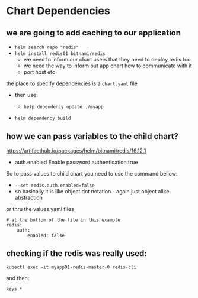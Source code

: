 # Chart Dependencies

## we are going to add caching to our application
- `helm search repo "redis"`
- `helm install redis01 bitnami/redis`
  - we need to inform our chart users that they need to deploy redis too
  - we need the way to inform out app chart how to communicate with it
  - port host etc

the place to specify dependencies is a `chart.yaml` file

- then use:
  - `help dependency update ./myapp`

- `helm dependency build`

## how we can pass variables to the child chart?
https://artifacthub.io/packages/helm/bitnami/redis/16.12.1

- auth.enabled	Enable password authentication	true

So to pass values to child chart you need to use the command bellow:
- `--set redis.auth.enabled=false`
- so basically it is like object dot notation - again just object alike abstraction 

or thru the values.yaml files

```
# at the bottom of the file in this example
redis:
    auth:
        enabled: false
```

## checking if the redis was really used:

`kubectl exec -it myapp01-redis-master-0 redis-cli`

and then: 

`keys *`

